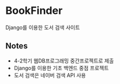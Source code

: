 # BookFinder
Django를 이용한 도서 검색 사이트

## Notes
* 4-2학기 웹DB프로그래밍 중간프로젝트로 제출
* Django를 이용한 기초 백엔드 중점 프로젝트
* 도서 검색은 네이버 검색 API 사용
